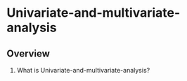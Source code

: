 # Univariate-and-multivariate-analysis

## Overview

1. What is Univariate-and-multivariate-analysis?